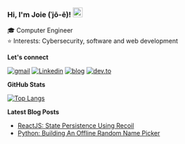 ### Hi, I'm Joie (ˈjō-ē)! <img src="https://raw.githubusercontent.com/MartinHeinz/MartinHeinz/master/wave.gif" width="22px" height="22px">

🎓  Computer Engineer <br/>
⭐️  Interests: Cybersecurity, software and web development

**Let's connect**

[![gmail](https://img.shields.io/badge/gmail-EA4335?style=for-the-badge&logo=gmail&logoColor=white)][email]
[![Linkedin](https://img.shields.io/badge/Linkedin-0A66C2?style=for-the-badge&logo=linkedin)][linkedin]
[![blog](https://img.shields.io/badge/blog-000000?style=for-the-badge&logo=vercel&logoColor=white)][website]
[![dev.to](https://img.shields.io/badge/dev.to-0A0A0A?style=for-the-badge&logo=dev.to)][devto]

**GitHub Stats**

[![Top Langs](https://github-readme-stats.vercel.app/api/top-langs/?username=joiellantero&layout=compact&theme=ayu-mirage&hide_border=true&langs_count=8)](https://github.com/anuraghazra/github-readme-stats)

**Latest Blog Posts**

<!-- BLOG-POST-LIST:START -->
- [ReactJS: State Persistence Using Recoil](https://dev.to/joiellantero/reactjs-state-persistence-using-react-recoil-29oc)
- [Python: Building An Offline Random Name Picker](https://dev.to/joiellantero/python-building-an-offline-random-name-picker-4l0i)
<!-- BLOG-POST-LIST:END -->

[website]: https://joiellantero.tech/
[linkedin]: https://www.linkedin.com/in/joiellantero/
[email]: mailto:jatllantero@gmail.com
[devto]: https://dev.to/joiellantero
